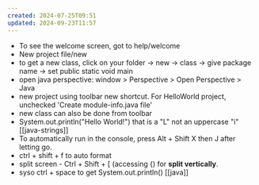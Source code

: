 ```yaml
---
created: 2024-07-25T09:51
updated: 2024-09-23T11:57
---
```

- To see the welcome screen, got to help/welcome
- New project file/new
- to get a new class, click on your folder -> new -> class -> give package name -> set public static void main
- open java perspective: window > Perspective > Open Perspective > Java
- new project using toolbar new shortcut. For HelloWorld project, unchecked 'Create module-info.java file'
- new class can also be done from toolbar 
- System.out.println("Hello World!") that is a "L" not an uppercase "i" [[java-strings]]
- To automatically run in the console, press Alt + Shift X then J after letting go. 
- ctrl + shift +  f to auto format 
- split screen - Ctrl + Shift + [ (accessing {) for **split vertically**.
- syso ctrl + space to get System.out.println()
[[java]]